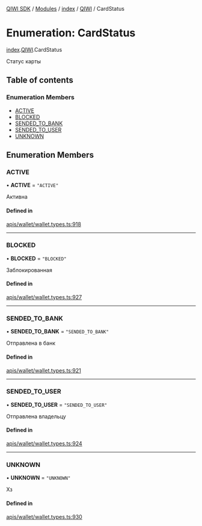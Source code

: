[QIWI SDK](../README.md) / [Modules](../modules.md) / [index](../modules/index.md) / [QIWI](../modules/index.QIWI.md) / CardStatus

# Enumeration: CardStatus

[index](../modules/index.md).[QIWI](../modules/index.QIWI.md).CardStatus

Статус карты

## Table of contents

### Enumeration Members

- [ACTIVE](index.QIWI.CardStatus.md#active)
- [BLOCKED](index.QIWI.CardStatus.md#blocked)
- [SENDED\_TO\_BANK](index.QIWI.CardStatus.md#sended_to_bank)
- [SENDED\_TO\_USER](index.QIWI.CardStatus.md#sended_to_user)
- [UNKNOWN](index.QIWI.CardStatus.md#unknown)

## Enumeration Members

### ACTIVE

• **ACTIVE** = ``"ACTIVE"``

Активна

#### Defined in

[apis/wallet/wallet.types.ts:918](https://github.com/AlexXanderGrib/node-qiwi-sdk/blob/501d75e/src/apis/wallet/wallet.types.ts#L918)

___

### BLOCKED

• **BLOCKED** = ``"BLOCKED"``

Заблокированная

#### Defined in

[apis/wallet/wallet.types.ts:927](https://github.com/AlexXanderGrib/node-qiwi-sdk/blob/501d75e/src/apis/wallet/wallet.types.ts#L927)

___

### SENDED\_TO\_BANK

• **SENDED\_TO\_BANK** = ``"SENDED_TO_BANK"``

Отправлена в банк

#### Defined in

[apis/wallet/wallet.types.ts:921](https://github.com/AlexXanderGrib/node-qiwi-sdk/blob/501d75e/src/apis/wallet/wallet.types.ts#L921)

___

### SENDED\_TO\_USER

• **SENDED\_TO\_USER** = ``"SENDED_TO_USER"``

Отправлена владельцу

#### Defined in

[apis/wallet/wallet.types.ts:924](https://github.com/AlexXanderGrib/node-qiwi-sdk/blob/501d75e/src/apis/wallet/wallet.types.ts#L924)

___

### UNKNOWN

• **UNKNOWN** = ``"UNKNOWN"``

Хз

#### Defined in

[apis/wallet/wallet.types.ts:930](https://github.com/AlexXanderGrib/node-qiwi-sdk/blob/501d75e/src/apis/wallet/wallet.types.ts#L930)
